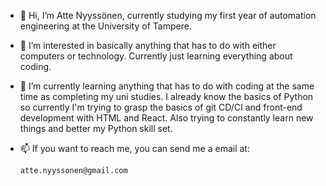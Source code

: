 - 👋 Hi, I’m  Atte Nyyssönen, currently studying my first year of automation engineering at the University of Tampere.

- 👀 I’m interested in basically anything that has to do with either computers or technology. Currently just learning everything about coding.

- 🌱 I’m currently learning anything that has to do with coding at the same time as completing my uni studies. I already know the basics of Python so currently I'm trying to grasp
the basics of git CD/CI and front-end development with HTML and React. Also trying to constantly learn new things and better my Python skill set.

- 📫 If you want to reach me, you can send me a email at:

      atte.nyyssonen@gmail.com

<!---
AtteNyyssonen/AtteNyyssonen is a ✨ special ✨ repository because its `README.md` (this file) appears on your GitHub profile.
You can click the Preview link to take a look at your changes.
--->
